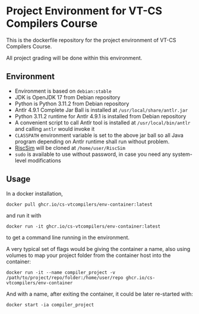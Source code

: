 # Project Environment for VT-CS Compilers Course

This is the dockerfile repository for the project environment of VT-CS Compilers Course.

All project grading will be done within this environment.

## Environment

- Environment is based on `debian:stable`
- JDK is OpenJDK 17 from Debian repository
- Python is Python 3.11.2 from Debian repository
- Antlr 4.9.1 Complete Jar Ball is installed at `/usr/local/share/antlr.jar`
- Python 3.11.2 runtime for Antlr 4.9.1 is installed from Debian repository
- A convenient script to call Antlr tool is installed at `/usr/local/bin/antlr` and calling `antlr` would invoke it
- `CLASSPATH` environment variable is set to the above jar ball so all Java program depending on Antlr runtime shall run without problem.
- [RiscSim](https://github.com/kirshanthans/RiscSim) will be cloned at `/home/user/RiscSim`
- `sudo` is available to use without password, in case you need any system-level modifications

## Usage

In a docker installation,

```(bash)
docker pull ghcr.io/cs-vtcompilers/env-container:latest
```

and run it with

```(bash)
docker run -it ghcr.io/cs-vtcompilers/env-container:latest
```

to get a command line running in the environment.

A very typical set of flags would be giving the container a name, also using volumes to map your project folder from the container host into the container:

```(bash)
docker run -it --name compiler_project -v /path/to/project/repo/folder:/home/user/repo ghcr.io/cs-vtcompilers/env-container
```

And with a name, after exiting the container, it could be later re-started with:

```(bash)
docker start -ia compiler_project
```